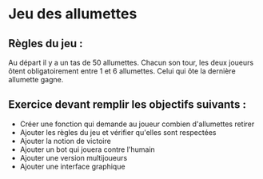 # Jeu des allumettes

## Règles du jeu :

Au départ il y a un tas de 50 allumettes. Chacun son tour, les deux joueurs ôtent obligatoirement entre 1 et 6 allumettes. Celui qui ôte la dernière allumette gagne.

## Exercice devant remplir les objectifs suivants :

- Créer une fonction qui demande au joueur combien d'allumettes retirer
- Ajouter les règles du jeu et vérifier qu'elles sont respectées
- Ajouter la notion de victoire
- Ajouter un bot qui jouera contre l'humain
- Ajouter une version multijoueurs
- Ajouter une interface graphique
